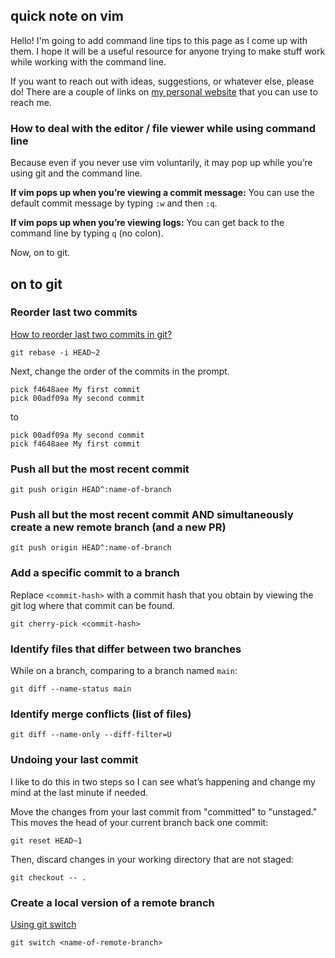 ## quick note on vim

Hello! I'm going to add command line tips to this page as I come up with them. I hope it will be
a useful resource for anyone trying to make stuff work while working with the command line.

If you want to reach out with ideas, suggestions, or whatever else, please do! There are a couple 
of links on [my personal website](https://leoebfolsom.com/) that you can use to reach me.

### How to deal with the editor / file viewer while using command line

Because even if you never use vim voluntarily, it may pop up while you’re using git and the command line.

**If vim pops up when you’re viewing a commit message:** You can use the default commit message by typing `:w` and then `:q`.

**If vim pops up when you’re viewing logs:** You can get back to the command line by typing `q` (no colon).

Now, on to git.

## on to git

### Reorder last two commits

[How to reorder last two commits in git?](https://stackoverflow.com/questions/33388210/how-to-reorder-last-two-commits-in-git)

```
git rebase -i HEAD~2
```

Next, change the order of the commits in the prompt.

```
pick f4648aee My first commit
pick 00adf09a My second commit
```

to

```
pick 00adf09a My second commit
pick f4648aee My first commit
```

### Push all but the most recent commit

```
git push origin HEAD^:name-of-branch
```

### Push all but the most recent commit AND simultaneously create a new remote branch (and a new PR)

```
git push origin HEAD^:name-of-branch
```

### Add a specific commit to a branch

Replace `<commit-hash>` with a commit hash that you obtain by viewing the git log where that commit can be found.

```
git cherry-pick <commit-hash>
```

### Identify files that differ between two branches
While on a branch, comparing to a branch named `main`:

```
git diff --name-status main
```

### Identify merge conflicts (list of files)

```
git diff --name-only --diff-filter=U
```

### Undoing your last commit
I like to do this in two steps so I can see what’s happening and change my mind at the last minute if needed.


Move the changes from your last commit from "committed" to "unstaged." This moves the head of your current branch back one commit:

```
git reset HEAD~1
```


Then, discard changes in your working directory that are not staged:

```
git checkout -- .
```

### Create a local version of a remote branch

[Using git switch](https://stackoverflow.com/a/9537923/5037635)

```
git switch <name-of-remote-branch>
```